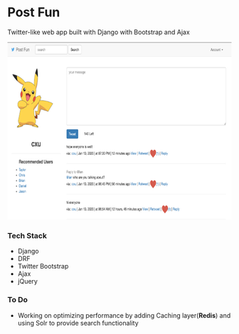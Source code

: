 # Post Fun

Twitter-like web app built with Django with Bootstrap and Ajax

<img src="./screenshot/home-page.png" width="700" height="400" />

### Tech Stack
- Django
- DRF
- Twitter Bootstrap
- Ajax
- jQuery

### To Do
- Working on optimizing performance by adding Caching layer(**Redis**) and using Solr to provide search functionality
